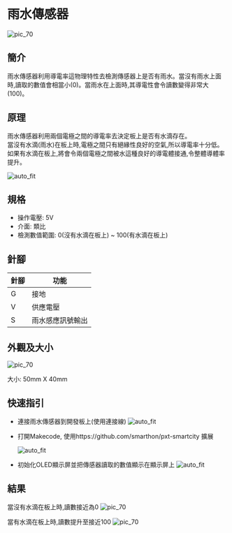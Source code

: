 # 雨水傳感器

![pic_70](images/RainDrop_Sensor_0.jpg)
## 簡介
雨水傳感器利用導電率這物理特性去檢測傳感器上是否有雨水。當沒有雨水上面時,讀取的數值會相當小(0)。當雨水在上面時,其導電性會令讀數變得非常大(100)。
<P>


## 原理
雨水傳感器利用兩個電極之間的導電率去決定板上是否有水滴存在。<BR>
當沒有水滴(雨水)在板上時,電極之間只有絕緣性良好的空氣,所以導電率十分低。<BR>
如果有水滴在板上,將會令兩個電極之間被水這種良好的導電體接通,令整體導體率提升。 <P>
![auto_fit](images/RainDrop_Sensor_1.png)


## 規格
* 操作電壓: 5V
* 介面: 類比
* 檢測數值範圍: 0(沒有水滴在板上) ~ 100(有水滴在板上)

## 針腳

|針腳|功能|
|--|--|
|G|接地|
|V|供應電壓|
|S|雨水感應訊號輸出|

## 外觀及大小
![pic_70](images/RainDrop_Sensor_2.png)

大小: 50mm X 40mm

## 快速指引

* 連接雨水傳感器到開發板上(使用連接線)
![auto_fit](images/RainDrop_Sensor_3.png)<P>

* 打開Makecode, 使用https://github.com/smarthon/pxt-smartcity 擴展<P>
![auto_fit](images/RainDrop_Sensor_4.png)<P>

* 初始化OLED顯示屏並把傳感器讀取的數值顯示在顯示屏上
![auto_fit](images/RainDrop_Sensor_5.png)

## 結果

當沒有水滴在板上時,讀數接近為0
![pic_70](images/RainDrop_Sensor_6.jpg)

當有水滴在板上時,讀數提升至接近100
![pic_70](images/RainDrop_Sensor_7.jpg)

